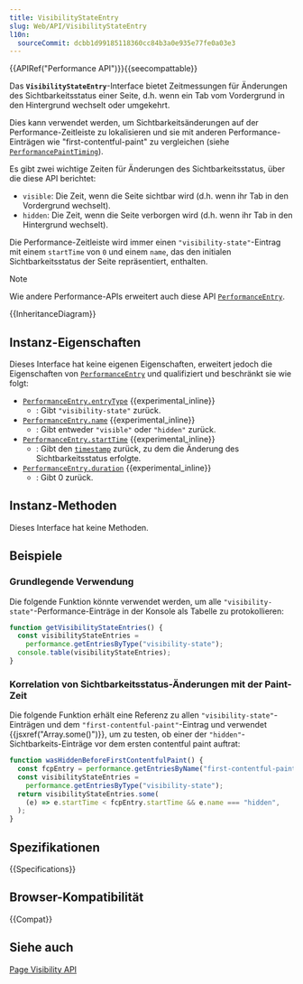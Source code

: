 ```yaml
---
title: VisibilityStateEntry
slug: Web/API/VisibilityStateEntry
l10n:
  sourceCommit: dcbb1d99185118360cc84b3a0e935e77fe0a03e3
---
```


{{APIRef("Performance API")}}{{seecompattable}}

Das **`VisibilityStateEntry`**-Interface bietet Zeitmessungen für Änderungen des Sichtbarkeitsstatus einer Seite, d.h. wenn ein Tab vom Vordergrund in den Hintergrund wechselt oder umgekehrt.

Dies kann verwendet werden, um Sichtbarkeitsänderungen auf der Performance-Zeitleiste zu lokalisieren und sie mit anderen Performance-Einträgen wie "first-contentful-paint" zu vergleichen (siehe [`PerformancePaintTiming`](/de/docs/Web/API/PerformancePaintTiming)).

Es gibt zwei wichtige Zeiten für Änderungen des Sichtbarkeitsstatus, über die diese API berichtet:

- `visible`: Die Zeit, wenn die Seite sichtbar wird (d.h. wenn ihr Tab in den Vordergrund wechselt).
- `hidden`: Die Zeit, wenn die Seite verborgen wird (d.h. wenn ihr Tab in den Hintergrund wechselt).

Die Performance-Zeitleiste wird immer einen `"visibility-state"`-Eintrag mit einem `startTime` von `0` und einem `name`, das den initialen Sichtbarkeitsstatus der Seite repräsentiert, enthalten.

> [!NOTE]
> Wie andere Performance-APIs erweitert auch diese API [`PerformanceEntry`](/de/docs/Web/API/PerformanceEntry).

{{InheritanceDiagram}}

## Instanz-Eigenschaften

Dieses Interface hat keine eigenen Eigenschaften, erweitert jedoch die Eigenschaften von [`PerformanceEntry`](/de/docs/Web/API/PerformanceEntry) und qualifiziert und beschränkt sie wie folgt:

- [`PerformanceEntry.entryType`](/de/docs/Web/API/PerformanceEntry/entryType) {{experimental_inline}}
  - : Gibt `"visibility-state"` zurück.
- [`PerformanceEntry.name`](/de/docs/Web/API/PerformanceEntry/name) {{experimental_inline}}
  - : Gibt entweder `"visible"` oder `"hidden"` zurück.
- [`PerformanceEntry.startTime`](/de/docs/Web/API/PerformanceEntry/startTime) {{experimental_inline}}
  - : Gibt den [`timestamp`](/de/docs/Web/API/DOMHighResTimeStamp) zurück, zu dem die Änderung des Sichtbarkeitsstatus erfolgte.
- [`PerformanceEntry.duration`](/de/docs/Web/API/PerformanceEntry/duration) {{experimental_inline}}
  - : Gibt 0 zurück.

## Instanz-Methoden

Dieses Interface hat keine Methoden.

## Beispiele

### Grundlegende Verwendung

Die folgende Funktion könnte verwendet werden, um alle `"visibility-state"`-Performance-Einträge in der Konsole als Tabelle zu protokollieren:

```js
function getVisibilityStateEntries() {
  const visibilityStateEntries =
    performance.getEntriesByType("visibility-state");
  console.table(visibilityStateEntries);
}
```

### Korrelation von Sichtbarkeitsstatus-Änderungen mit der Paint-Zeit

Die folgende Funktion erhält eine Referenz zu allen `"visibility-state"`-Einträgen und dem `"first-contentful-paint"`-Eintrag und verwendet {{jsxref("Array.some()")}}, um zu testen, ob einer der `"hidden"`-Sichtbarkeits-Einträge vor dem ersten contentful paint auftrat:

```js
function wasHiddenBeforeFirstContentfulPaint() {
  const fcpEntry = performance.getEntriesByName("first-contentful-paint")[0];
  const visibilityStateEntries =
    performance.getEntriesByType("visibility-state");
  return visibilityStateEntries.some(
    (e) => e.startTime < fcpEntry.startTime && e.name === "hidden",
  );
}
```

## Spezifikationen

{{Specifications}}

## Browser-Kompatibilität

{{Compat}}

## Siehe auch

[Page Visibility API](/de/docs/Web/API/Page_Visibility_API)
